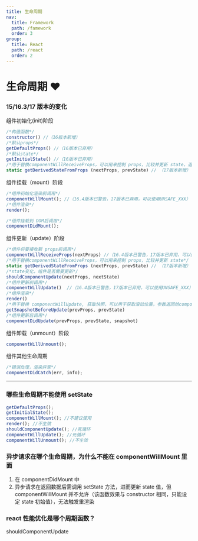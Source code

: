 ```yaml
---
title: 生命周期
nav:
  title: Framework
  path: /famework
  order: 3
group:
  title: React
  path: /react
  order: 2
---
```


# 生命周期 ❤️

### 15/16.3/17 版本的变化

组件初始化(init)阶段

```js
/*构造函数*/
constructor() //（16版本新增）
/*默认props*/
getDefaultProps() //（16版本已弃用）
/*默认state*/
getInitialState() //（16版本已弃用）
/*用于替换componentWillReceiveProps，可以用来控制 props，比较并更新 state，返回 null不更新*/
static getDerivedStateFromProps (nextProps, prevState) // （17版本新增）
```

组件挂载（mount）阶段

```js
/*组件初始化渲染前调用*/
componentWillMount(); //（16.4版本已警告，17版本已弃用，可以使用UNSAFE_XXX）
/*组件渲染*/
render();

/*组件挂载到 DOM后调用*/
componentDidMount();
```

组件更新（update）阶段

```js
/*组件将要接收新 props前调用*/
componentWillReceiveProps(nextProps) //（16.4版本已警告，17版本已弃用，可以使用UNSAFE_XXX）
/*用于替换componentWillReceiveProps，可以用来控制 props，比较并更新 state*/
static getDerivedStateFromProps (nextProps, prevState) // （17版本新增）
/*state变化，组件是否需要更新*/
shouldComponentUpdate(nextProps, nextState)
/*组件更新前调用*/
componentWillUpdate()  //（16.4版本已警告，17版本已弃用，可以使用UNSAFE_XXX）
/*组件渲染*/
render()
/*用于替换 componentWillUpdate, 获取快照，可以用于获取滚动位置，参数返回给componentDidUpdate*/
getSnapshotBeforeUpdate(prevProps, prevState)
/*组件更新后调用*/
componentDidUpdate(prevProps, prevState, snapshot)
```

组件卸载（unmount）阶段

```js
componentWillUnmount();
```

组件其他生命周期

```js
/*错误处理，渲染异常*/
componentDidCatch(err, info);
```

---

### 哪些生命周期不能使用 setState

```js
getDefaultProps();
getInitialState();
componentWillMount(); //不建议使用
render(); //不生效
shouldComponentUpdate(); //死循环
componentWillUpdate(); //死循环
componentWillUnmount(); //不生效
```

### 异步请求在哪个生命周期，为什么不能在 componentWillMount 里面

1. 在 componentDidMount 中
2. 异步请求在返回数据后需调用 setState 方法，进而更新 state 值，但 componentWillMount 并不允许（该函数效果与 constructor 相同，只能设定 state 初始值），无法触发重渲染

### react 性能优化是哪个周期函数？

shouldComponentUpdate
